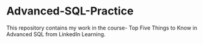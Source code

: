 # Advanced-SQL-Practice
This repository contains my work in the course- Top Five Things to Know in Advanced SQL from LinkedIn Learning.
